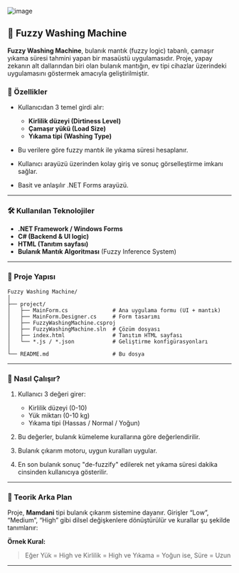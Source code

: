 ![image](https://github.com/user-attachments/assets/bcb45199-b21a-4f40-9b56-96b9d65d7bee)

## 🧠 Fuzzy Washing Machine

**Fuzzy Washing Machine**, bulanık mantık (fuzzy logic) tabanlı, çamaşır yıkama süresi tahmini yapan bir masaüstü uygulamasıdır. Proje, yapay zekanın alt dallarından biri olan bulanık mantığın, ev tipi cihazlar üzerindeki uygulamasını göstermek amacıyla geliştirilmiştir.

### 📌 Özellikler

* Kullanıcıdan 3 temel girdi alır:

  * **Kirlilik düzeyi (Dirtiness Level)**
  * **Çamaşır yükü (Load Size)**
  * **Yıkama tipi (Washing Type)**
* Bu verilere göre fuzzy mantık ile yıkama süresi hesaplanır.
* Kullanıcı arayüzü üzerinden kolay giriş ve sonuç görselleştirme imkanı sağlar.
* Basit ve anlaşılır .NET Forms arayüzü.

---

### 🛠️ Kullanılan Teknolojiler

* **.NET Framework / Windows Forms**
* **C# (Backend & UI logic)**
* **HTML (Tanıtım sayfası)**
* **Bulanık Mantık Algoritması** (Fuzzy Inference System)

---

### 📂 Proje Yapısı

```
Fuzzy Washing Machine/
│
├── project/
│   ├── MainForm.cs              # Ana uygulama formu (UI + mantık)
│   ├── MainForm.Designer.cs     # Form tasarımı
│   ├── FuzzyWashingMachine.csproj
│   ├── FuzzyWashingMachine.sln  # Çözüm dosyası
│   ├── index.html               # Tanıtım HTML sayfası
│   └── *.js / *.json            # Geliştirme konfigürasyonları
│
└── README.md                    # Bu dosya
```

---




### 🧪 Nasıl Çalışır?

1. Kullanıcı 3 değeri girer:

   * Kirlilik düzeyi (0-10)
   * Yük miktarı (0-10 kg)
   * Yıkama tipi (Hassas / Normal / Yoğun)
2. Bu değerler, bulanık kümeleme kurallarına göre değerlendirilir.
3. Bulanık çıkarım motoru, uygun kuralları uygular.
4. En son bulanık sonuç "de-fuzzify" edilerek net yıkama süresi dakika cinsinden kullanıcıya gösterilir.

---

### 📖 Teorik Arka Plan

Proje, **Mamdani** tipi bulanık çıkarım sistemine dayanır. Girişler “Low”, “Medium”, “High” gibi dilsel değişkenlere dönüştürülür ve kurallar şu şekilde tanımlanır:

**Örnek Kural:**

> Eğer Yük = High ve Kirlilik = High ve Yıkama = Yoğun ise, Süre = Uzun

---


